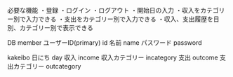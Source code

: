 必要な機能
・登録
・ログイン
・ログアウト
・開始日の入力
・収入をカテゴリー別で入力できる
・支出をカテゴリー別で入力できる
・収入、支出履歴を日別、カテゴリー別で表示できる

DB
member
ユーザーID(primary)   id
名前                  name
パスワード            password

kakeibo
日にち                day
収入                  income
収入カテゴリー        incategory
支出                  outcome
支出カテゴリー        outcategory
